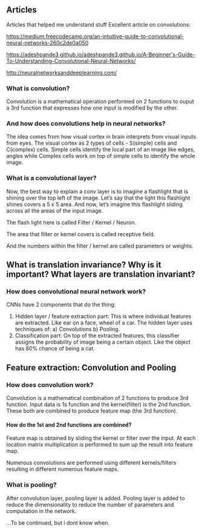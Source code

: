 ## Articles
Articles that helped me understand stuff
Excellent article on convolutions:

https://medium.freecodecamp.org/an-intuitive-guide-to-convolutional-neural-networks-260c2de0a050

https://adeshpande3.github.io/adeshpande3.github.io/A-Beginner's-Guide-To-Understanding-Convolutional-Neural-Networks/

http://neuralnetworksanddeeplearning.com/

### What is convolution?
Convolution is a mathematical operation performed on 2 functions to ouput a 3rd function that expresses how one input is modified by the other.

### And how does convolutions help in neural networks?
The idea comes from how visual cortex in brain interprets from visual inputs from eyes. The visual cortex as 2 types of cells - S(simple) cells and C(complex) cells. Simple cells identify the local part of an image like edges, angles while Complex cells work on top of simple cells to identify the whole image. 

### What is a convolutional layer?
Now, the best way to explain a conv layer is to imagine a flashlight that is shining over the top left of the image. Let’s say that the light this flashlight shines covers a 5 x 5 area. And now, let’s imagine this flashlight sliding across all the areas of the input image. 

The flash light here is called Filter / Kernel / Neuron.

The area that filter or kernel covers is called receptive field.

And the numbers within the filter / kernel are called parameters or weights.

## What is translation invariance? Why is it important? What layers are translation invariant?


### How does convolutional neural network work?
CNNs have 2 components that do the thing:
1. Hidden layer / feature extraction part: This is where individual features are extracted. Like ear on a face, wheel of a car. The hidden layer uses techniques of:
  a) Convolutions 
  b) Pooling.
2. Classification part: On top of the extracted features, this classifier assigns the probability of image being a certain object. Like the object has 80% chance of being a cat.

## Feature extraction: Convolution and Pooling

### How does convolution work?
Convolution is a mathematical combination of 2 functions to produce 3rd function. Input data is 1s function and the kernel(filter) is the 2nd function. These both are combined to produce feature map (the 3rd function).

#### How do the 1st and 2nd functions are combined?
Feature map is obtained by sliding the kernel or filter over the input. At each location matrix multiplication is performed to sum up the result into feature map.

Numerous convolutions are performed using different kernels/filters resulting in different numerous feature maps. 

### What is pooling?
After convolution layer, pooling layer is added. Pooling layer is added to reduce the dimensionality to reduce the number of parameters and computation in the network.

...To be continued, but i dont know when.
